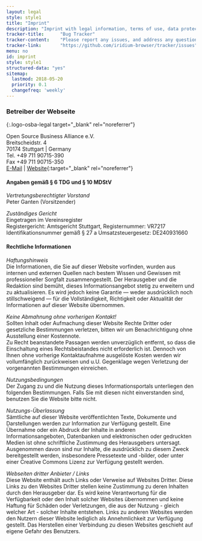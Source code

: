 ```yaml
---
layout: legal
style: style1
title: "Imprint"
description: "Imprint with legal information, terms of use, data protection, transfer of use, applicable law as well as contact information"
tracker-title:		"Bug Tracker"
tracker-content:	"Please report any issues, and address any questions to our bug tracker at GitHub."
tracker-link:		"https://github.com/iridium-browser/tracker/issues"
menu: no
id: imprint
style: style1
structured-data: "yes"
sitemap:
  lastmod: 2018-05-20
  priority: 0.1
  changefreq: 'weekly'
---
```

   
### Betreiber der Webseite #

[ ](https://osb-alliance.de "OSBA Website"){:.logo-osba-legal target="_blank" rel="noreferrer"}

Open Source Business Alliance e.V.   
Breitscheidstr. 4  
70174 Stuttgart | Germany  
Tel. +49 711 90715-390  
Fax +49 711 90715-350  
[E-Mail](mailto:wg-iridium@osb-alliance.com "send e-mail") | [Website](https://www.osb-alliance.com "visit website"){:target="_blank" rel="noreferrer"}     

#### Angaben gemäß § 6 TDG und § 10 MDStV #
*Vertretungsberechtigter Vorstand*  
Peter Ganten (Vorsitzender)

*Zuständiges Gericht*  
Eingetragen im Vereinsregister    
Registergericht: Amtsgericht Stuttgart, Registernummer: VR7217  
Identifikationsnummer gemäß § 27 a Umsatzsteuergesetz: DE240931660  

#### Rechtliche Informationen #
*Haftungshinweis*  
Die Informationen, die Sie auf dieser Website vorfinden, wurden aus internen und externen Quellen nach bestem Wissen und Gewissen mit professioneller Sorgfalt zusammengestellt. Der Herausgeber und die Redaktion sind bemüht, dieses Informationsangebot stetig zu erweitern und zu aktualisieren. Es wird jedoch keine Garantie — weder ausdrücklich noch stillschweigend — für die Vollständigkeit, Richtigkeit oder Aktualität der Informationen auf dieser Website übernommen.

*Keine Abmahnung ohne vorherigen Kontakt!*  
Sollten Inhalt oder Aufmachung dieser Website Rechte Dritter oder gesetzliche Bestimmungen verletzen, bitten wir um Benachrichtigung ohne Ausstellung einer Kostennote.  
Zu Recht beanstandete Passagen werden unverzüglich entfernt, so dass die Einschaltung eines Rechtsbeistandes nicht erforderlich ist. Dennoch von Ihnen ohne vorherige Kontaktaufnahme ausgelöste Kosten werden wir vollumfänglich zurückweisen und u.U. Gegenklage wegen Verletzung der vorgenannten Bestimmungen einreichen.

*Nutzungsbedingungen*  
Der Zugang zu und die Nutzung dieses Informationsportals unterliegen den folgenden Bestimmungen. Falls Sie mit diesen nicht einverstanden sind, benutzen Sie die Website bitte nicht.

*Nutzungs-Überlassung*  
Sämtliche auf dieser Website veröffentlichten Texte, Dokumente und Darstellungen werden zur Information zur Verfügung gestellt. Eine Übernahme oder ein Abdruck der Inhalte in anderen Informationsangeboten, Datenbanken und elektronischen oder gedruckten Medien ist ohne schriftliche Zustimmung des Herausgebers untersagt. Ausgenommen davon sind nur Inhalte, die ausdrücklich zu diesem Zweck bereitgestellt werden, insbesondere Pressetexte und -bilder, oder unter einer Creative Commons Lizenz zur Verfügung gestellt werden.

*Webseiten dritter Anbieter / Links*  
Diese Website enthält auch Links oder Verweise auf Websites Dritter. Diese Links zu den Websites Dritter stellen keine Zustimmung zu deren Inhalten durch den Herausgeber dar. Es wird keine Verantwortung für die Verfügbarkeit oder den Inhalt solcher Websites übernommen und keine Haftung für Schäden oder Verletzungen, die aus der Nutzung - gleich welcher Art - solcher Inhalte entstehen. Links zu anderen Websites werden den Nutzern dieser Website lediglich als Annehmlichkeit zur Verfügung gestellt. Das Herstellen einer Verbindung zu diesen Websites geschieht auf eigene Gefahr des Benutzers.
